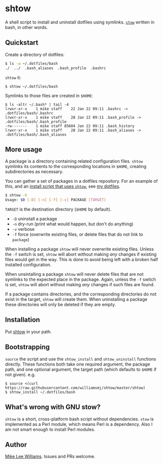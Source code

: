 # shtow

A shell script to install and uninstall dotfiles using symlinks.
[`stow`](https://www.gnu.org/software/stow/) written in bash, in other words.

## Quickstart

Create a directory of dotfiles:
```bash
$ ls -a ~/.dotfiles/bash
./  ../  .bash_aliases  .bash_profile  .bashrc
```
`shtow` it:
```
$ shtow ~/.dotfiles/bash
```
Symlinks to those files are created in `$HOME`:
```
$ ls -altr ~/.bash* | tail -4
lrwxr-xr-x    1 mike staff    22 Jan 22 09:11 .bashrc -> .dotfiles/bash/.bashrc
lrwxr-xr-x    1 mike staff    28 Jan 22 09:11 .bash_profile -> .dotfiles/bash/.bash_profile
-rw-------    1 mike staff 85604 Jan 22 09:11 .bash_history
lrwxr-xr-x    1 mike staff    28 Jan 22 09:11 .bash_aliases -> .dotfiles/bash/.bash_aliases
```

## More usage

A package is a directory containing related configuration files. `shtow`
symlinks its contents to the corresponding locations in `$HOME`, creating
subdirectories as necessary.

You can gather a set of packages in a dotfiles repository. For an example of
this, and an [install script that uses
`shtow`](https://github.com/williamsmj/dotfiles/blob/master/install.sh), see
[my dotfiles](https://github.com/williamsmj/dotfiles).

```bash
$ shtow -h
Usage: $0 [-D] [-n] [-f] [-v] PACKAGE [TARGET]
```

`TARGET` is the destination directory (`$HOME` by default).

 - `-D` uninstall a package
 - `-n` dry-run (print what would happen, but don't do anything)
 - `-v` verbose
 - `-f` force (overwrite existing files, or delete files that do not link to `package`)

When installing a package `shtow` will never overwrite existing files. Unless
the `-f` switch is set, `shtow` will abort without making _any_ changes if
existing files would get in the way. This is done to avoid being left with a
broken half installed configuration.

When unsintalling a package `shtow` will never delete files that are not
symlinks to the expected place in the package. Again, unless the `-f` switch is
set, `shtow` will abort without making _any_ changes if such files are found.

If a package contains directories, and the corresponding directories do not
exist in the target, `shtow` will create them. When uninstalling a package
these directories will only be deleted if they are empty.

## Installation

Put [shtow](https://raw.githubusercontent.com/williamsmj/shtow/master/shtow) in
your path.

## Bootstrapping

`source` the script and use the `shtow_install` and `shtow_uninstall` functions
directly. These functions both take one required argument, the package path,
and one optional argument, the target path (which defaults to `$HOME` if not
given). e.g.

```
$ source <(curl https://raw.githubusercontent.com/williamsmj/shtow/master/shtow)
$ shtow_install ~/.dotfiles/bash
```

## What's wrong with GNU stow?

`shtow` is a short, cross-platform bash script without dependencies. `stow` is
implemented as a Perl module, which means Perl is a dependency. Also I am not
smart enough to install Perl modules.

## Author

[Mike Lee Williams](http://mike.place). Issues and PRs welcome.
